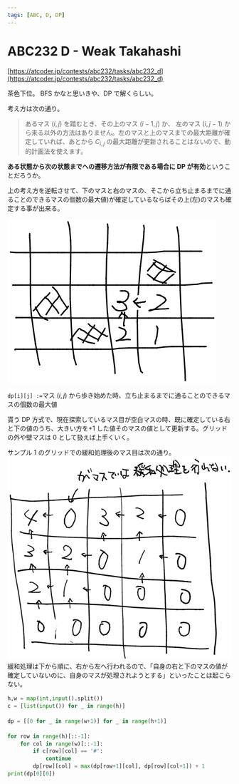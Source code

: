 ```yaml
---
tags: [ABC, D, DP]
---
```


# ABC232 D - Weak Takahashi

[https://atcoder.jp/contests/abc232/tasks/abc232_d](https://atcoder.jp/contests/abc232/tasks/abc232_d)

茶色下位。
BFS かなと思いきや、DP で解くらしい。

考え方は次の通り。

> あるマス $(i,j)$ を踏むとき、その上のマス $(i−1,j)$ か、 左のマス $(i,j−1)$ から来る以外の方法はありません。左のマスと上のマスまでの最大距離が確定していれば、あとから $C_{i,j}$ の最大距離が更新されることはないので、動的計画法を使えます。

**ある状態から次の状態までへの遷移方法が有限である場合に DP が有効**ということだろうか。

上の考え方を逆転させて、下のマスと右のマスの、そこから立ち止まるまでに通ることのできるマスの個数の最大値)が確定しているならばその上(左)のマスも確定する事が出来る。

![](../../../../../src/assets/atcoder/abc/232/D-1.png)

`dp[i][j] :=`マス $(i, j)$ から歩き始めた時、立ち止まるまでに通ることのできるマスの個数の最大値

貰う DP 方式で、現在探索しているマス目が空白マスの時、既に確定している右と下の値のうち、大きい方を+1 した値そのマスの値として更新する。グリッドの外や壁マスは 0 として扱えば上手くいく。

サンプル 1 のグリッドでの緩和処理後のマス目は次の通り。
![](../../../../../src/assets/atcoder/abc/232/D-2.png)
緩和処理は下から順に、右から左へ行われるので、「自身の右と下のマスの値が確定していないのに、自身のマスが処理されようとする」といったことは起こらない。

```py
h,w = map(int,input().split())
c = [list(input()) for _ in range(h)]

dp = [[0 for _ in range(w+1)] for _ in range(h+1)]

for row in range(h)[::-1]:
    for col in range(w)[::-1]:
        if c[row][col] == '#':
            continue
        dp[row][col] = max(dp[row+1][col], dp[row][col+1]) + 1
print(dp[0][0])

```
